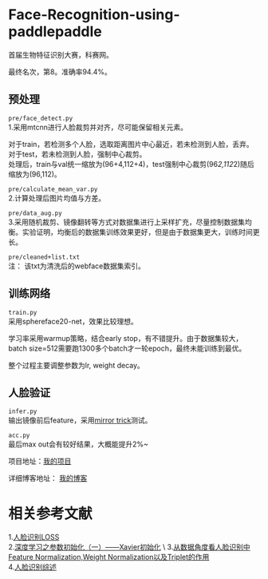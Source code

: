# Face-Recognition-using-paddlepaddle
首届生物特征识别大赛，科赛网。

最终名次，第8。准确率94.4%。
## 预处理
`pre/face_detect.py` \
1.采用mtcnn进行人脸裁剪并对齐，尽可能保留相关元素。

对于train，若检测多个人脸，选取距离图片中心最近，若未检测到人脸，丢弃。对于test，若未检测到人脸，强制中心裁剪。 \
处理后，train与val统一缩放为(96+4,112+4)，test强制中心裁剪(96*2,112*2)随后缩放为(96,112)。

`pre/calculate_mean_var.py` \
2.计算处理后图片均值与方差。

`pre/data_aug.py` \
3.采用随机裁剪、镜像翻转等方式对数据集进行上采样扩充，尽量控制数据集均衡。实验证明，均衡后的数据集训练效果更好，但是由于数据集更大，训练时间更长。

`pre/cleaned+list.txt` \
注： 该txt为清洗后的webface数据集索引。

## 训练网络
`train.py` \
采用sphereface20-net，效果比较理想。

学习率采用warmup策略，结合early stop，有不错提升。由于数据集较大，batch size=512需要跑1300多个batch才一轮epoch，最终未能训练到最优。

整个过程主要调整参数为lr, weight decay。

## 人脸验证
`infer.py` \
输出镜像前后feature，采用[mirror trick](https://github.com/happynear/NormFace/blob/master/MirrorFace.md)测试。

`acc.py` \
最后max out会有较好结果，大概能提升2%~



项目地址：[我的项目](https://www.kesci.com/home/project/5b713833a537e0001005beae)

详细博客地址： [我的博客](http://www.luameows.wang/2018/09/14/%E7%99%BE%E5%BA%A6%E7%94%9F%E7%89%A9%E7%89%B9%E5%BE%81%E8%AF%86%E5%88%AB%E5%A4%A7%E8%B5%9B-%E5%A4%8D%E8%B5%9B/#more)

# 相关参考文献
1.[人脸识别LOSS](https://zhuanlan.zhihu.com/p/34436551) \
2.[深度学习之参数初始化（一）——Xavier初始化](https://blog.csdn.net/victoriaw/article/details/73000632) \ 
3.[从数据角度看人脸识别中Feature Normalization,Weight Normalization以及Triplet的作用](https://zhuanlan.zhihu.com/p/33288325) \
4.[人脸识别综述](https://xraft.github.io/2018/03/21/FaceRecognition/)


